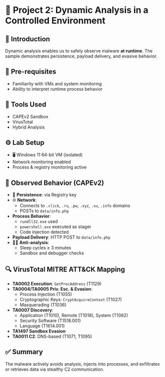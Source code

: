 # 🧪 Project 2: Dynamic Analysis in a Controlled Environment

## 📌 Introduction
Dynamic analysis enables us to safely observe malware **at runtime**. The sample demonstrates persistence, payload delivery, and evasive behavior.

## 🧠 Pre-requisites
- Familiarity with VMs and system monitoring
- Ability to interpret runtime process behavior

## 🧪 Tools Used
- CAPEv2 Sandbox
- VirusTotal
- Hybrid Analysis

## ⚙️ Lab Setup
- 🖥️ Windows 11 64-bit VM (isolated)
- Network monitoring enabled
- Process & registry monitoring active

## 🔎 Observed Behavior (CAPEv2)
- 📌 **Persistence**: via Registry key
- 🌐 **Network**:
  - Connects to `.click`, `.ru`, `.pw`, `.xyz`, `.su`, `.info` domains
  - POSTs to `data/info.php`
- **Process Behavior**:
  - `rundll32.exe` used
  - `powershell.exe` executed as stager
  - Code injection detected
- **Payload Delivery**: HTTP POST to `data/info.php`
- 🕵️‍♂️ **Anti-analysis**:
  - Sleep cycles ≥ 3 minutes
  - Sandbox and debugger checks

## 🔍 VirusTotal MITRE ATT&CK Mapping
- **TA0002 Execution**: `GetProcAddress` (T1129)
- **TA0004/TA0005 Priv. Esc. & Evasion**:
  - Process Injection (T1055)
  - Cryptographic Keys: `CryptAcquireContext` (T1027)
  - Masquerading (T1036)
- **TA0007 Discovery**:
  - Application (T1010), Remote (T1018), System (T1082)
  - Security Software (T1518.001)
  - Language (T1614.001)
- **TA1497 Sandbox Evasion**
- **TA0011 C2**: DNS-based (T1071, T1095)

## ✅ Summary
The malware actively avoids analysis, injects into processes, and exfiltrates or retrieves data via stealthy C2 communication.
